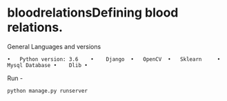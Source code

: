 ﻿# bloodrelationsDefining blood relations.

General Languages and versions

    •	Python version: 3.6    •	Django  •	OpenCV  •	Sklearn     •	Mysql Database •	Dlib • 

Run -

    python manage.py runserver